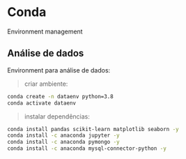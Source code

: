 # Conda
Environment management

## Análise de dados
Environment para análise de dados:

> criar ambiente:
```bash
conda create -n dataenv python=3.8
conda activate dataenv
```

> instalar dependências:
```bash
conda install pandas scikit-learn matplotlib seaborn -y
conda install -c anaconda jupyter -y
conda install -c anaconda pymongo -y
conda install -c anaconda mysql-connector-python -y
```
